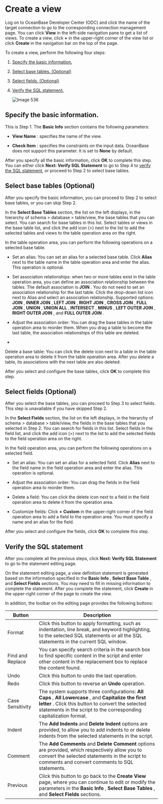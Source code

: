 Create a view 
==================================

Log on to OceanBase Developer Center (ODC) and click the name of the target connection to go to the corresponding connection management page. You can click **View** in the left-side navigation pane to get a list of views. To create a view, click **+** in the upper-right corner of the view list or click **Create** in the navigation bar on the top of the page. 

To create a view, perform the following four steps:

1. [Specify the basic information.](#section-r7d-z3x-n9y)

   

2. [Select base tables. (Optional)](#section-mgv-vsa-a6z)

   

3. [Select fields. (Optional)](#section-h4l-2km-1zy)

   

4. [Verify the SQL statement.](#section-qto-wsv-gsi)

   ![Image 536](https://help-static-aliyun-doc.aliyuncs.com/assets/img/en-US/4889620261/p268006.png)
   




Specify the basic information. 
---------------------------------------------------

This is Step 1. The **Basic Info** section contains the following parameters:

* **View Name** : specifies the name of the view.

  

* **Check Item** : specifies the constraints on the input data. OceanBase does not support this parameter. It is set to **None** by default.

  




After you specify all the basic information, click **OK** to complete this step. You can either click **Next: Verify SQL Statement** to go to Step 4 to [verify the SQL statement](#section-qto-wsv-gsi), or proceed to Step 2 to select base tables.

Select base tables (Optional) 
--------------------------------------------------

After you specify the basic information, you can proceed to Step 2 to select base tables, or you can skip Step 2. 

In the **Select Base Tables** section, the list on the left displays, in the hierarchy of schema \> database \> table/view, the base tables that you can select. You can search for base tables in this list. Select tables or views in the base table list, and click the add icon (\>) next to the list to add the selected tables and views to the table operation area on the right. 

In the table operation area, you can perform the following operations on a selected base table.

* Set an alias: You can set an alias for a selected base table. Click **Alias** next to the table name in the table operation area and enter the alias. This operation is optional.

  

* Set association relationships: when two or more tables exist in the table operation area, you can define an association relationship between the tables. The default association is **JOIN** . You do not need to set an association relationship for the last table. Click the drop-down list icon next to Alias and select an association relationship. Supported options: **JOIN** , **INNER JOIN** , **LEFT JOIN** , **RIGHT JOIN** , **CROSS JOIN** , **FULL JOIN** , **UNION** , **UNION ALL** , **INTERSECT** , **MINUS** , **LEFT OUTER JOIN** , **RIGHT OUTER JOIN** , and **FULL OUTER JOIN** .

  

* Adjust the association order: You can drag the base tables in the table operation area to reorder them. When you drag a table to become the last table, the association relationships of this table are deleted.

  

*

  Delete a base table: You can click the delete icon next to a table in the table operation area to delete it from the table operation area. After you delete a table, its associations with the next table are also deleted.
  




After you select and configure the base tables, click **OK** to complete this step.

Select fields (Optional) 
---------------------------------------------

After you select the base tables, you can proceed to Step 3 to select fields. This step is unavailable if you have skipped Step 2. 

In the **Select Fields** section, the list on the left displays, in the hierarchy of schema \> database \> table/view, the fields in the base tables that you selected in Step 2. You can search for fields in this list. Select fields in the field list, and click the add icon (\>) next to the list to add the selected fields to the field operation area on the right. 

In the field operation area, you can perform the following operations on a selected field.

* Set an alias: You can set an alias for a selected field. Click **Alias** next to the field name in the field operation area and enter the alias. This operation is optional.

  

* Adjust the association order: You can drag the fields in the field operation area to reorder them.

  

* Delete a field: You can click the delete icon next to a field in the field operation area to delete it from the operation area.

  

* Customize fields: Click **+** **Custom** in the upper-right corner of the field operation area to add a field to the operation area. You must specify a name and an alias for the field.

  




After you select and configure the fields, click **OK** to complete this step.

Verify the SQL statement 
---------------------------------------------

After you complete all the previous steps, click **Next: Verify SQL Statement** to go to the statement editing page. 

On the statement editing page, a view definition statement is generated based on the information specified in the **Basic Info** , **Select Base Table** , and **Select Fields** sections. You may need to fill in missing information to complete the statement. After you complete the statement, click **Create** in the upper-right corner of the page to create the view. 

In addition, the toolbar on the editing page provides the following buttons:


|      Button      |                                                                                                            Description                                                                                                            |
|------------------|-----------------------------------------------------------------------------------------------------------------------------------------------------------------------------------------------------------------------------------|
| Format           | Click this button to apply formatting, such as indentation, line break, and keyword highlighting, to the selected SQL statements or all the SQL statements in the current SQL window.                                             |
| Find and Replace | You can specify search criteria in the search box to find specific content in the script and enter other content in the replacement box to replace the content found.                                                             |
| Undo             | Click this button to undo the last operation.                                                                                                                                                                                     |
| Redo             | Click this button to reverse an **Undo** operation.                                                                                                                                                                               |
| Case Sensitivity | The system supports three configurations: **All Caps** , **All Lowercase** , and **Capitalize the first letter** . Click this button to convert the selected statements in the script to the corresponding capitalization format. |
| Indent           | The **Add Indents** and **Delete Indent** options are provided, to allow you to add indents to or delete indents from the selected statements in the script.                                                                      |
| Comment          | The **Add Comments** and **Delete Comment** options are provided, which respectively allow you to convert the selected statements in the script to comments and convert comments to SQL statements.                               |
| Previous         | Click this button to go back to the **Create** **View** page, where you can continue to edit or modify the parameters in the **Basic Info** , **Select Base Tables** , and **Select Fields** sections.                            |



